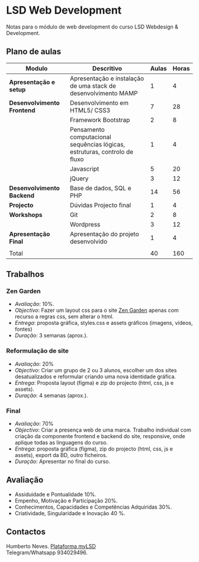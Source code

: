 # LSD Web Development

Notas para o módulo de web development do curso LSD Webdesign & Development.

## Plano de aulas


|**Modulo**|**Descritivo**|**Aulas**|**Horas**|
|---|---|---|---|
|**Apresentação e setup**|Apresentação e instalação de uma stack de desenvolvimento MAMP|1|4|
|**Desenvolvimento Frontend**|Desenvolvimento em HTML5/ CSS3|7|28|
||Framework Bootstrap|2|8
||Pensamento computacional sequências lógicas, estruturas, controlo de fluxo|1|4|
||Javascript |5|20|
||jQuery|3|12|
|**Desenvolvimento Backend**|Base de dados, SQL e PHP|14|56|
|**Projecto**|Dúvidas Projecto final|1|4|
|**Workshops**| Git |2|8|
|| Wordpress |3|12|
|**Apresentação Final**|Apresentação do projeto desenvolvido|1|4|
|||||
|Total||40|160|

## Trabalhos

### Zen Garden

- _Avaliação_: 10%.
- _Objectivo_: Fazer um layout css para o site [Zen Garden](https://www.csszengarden.com/) apenas com recurso a regras css, sem alterar o html.
- _Entrega_: proposta gráfica, styles.css e assets gráficos (imagens, vídeos, fontes)
- _Duração_: 3 semanas (aprox.).
### Reformulação de site

* _Avaliação_: 20%
* _Objectivo_: Criar um grupo de 2 ou 3 alunos, escolher um dos sites desatualizados e reformular criando uma nova identidade gráfica.
* _Entrega_: Proposta layout (figma) e zip do projecto (html, css, js e assets).
* _Duração_: 4 semanas (aprox.).
### Final

* _Avaliação_: 70%
* _Objectivo_: Criar a presença web de uma marca. Trabalho individual com criação da componente frontend e backend do site, responsive, onde aplique todas as linguagens do curso.
* _Entrega_: proposta gráfica (figma), zip do projecto (html, css, js e assets), export da BD, outro ficheiros.
* _Duração_: Apresentar no final do curso.

## Avaliação

- Assiduidade e Pontualidade 10%. 
- Empenho, Motivação e Participação 20%. 
- Conhecimentos, Capacidades e Competências Adquiridas 30%. 
- Criatividade, Singularidade e Inovação 40 %. 

## Contactos
Humberto Neves. 
[Plataforma myLSD](https://my.lsd.pt)      
Telegram/Whatsapp 934029496. 
